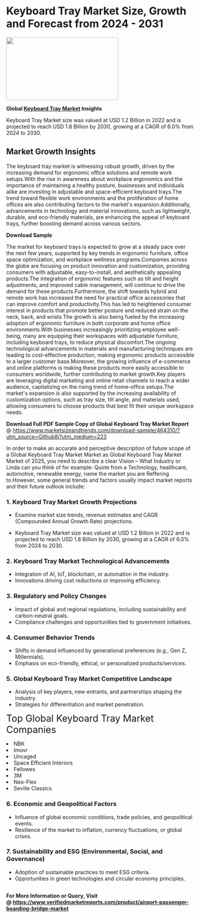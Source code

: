 <H1>Keyboard Tray Market Size, Growth and Forecast from 2024 - 2031</H1><img class="aligncenter size-medium wp-image-584254" src="https://thirdeyenews.in/wp-content/uploads/2024/09/Global-Market-Research-300x168.jpeg" alt="" width="300" height="168" /><p><strong>Global&nbsp;<a href="https://www.marketsizeandtrends.com/download-sample/464310/?utm_source=Github8j?utm_medium=223">Keyboard Tray Market</a> Insights</strong></p><p>Keyboard Tray Market size was valued at USD 1.2 Billion in 2022 and is projected to reach USD 1.8 Billion by 2030, growing at a CAGR of 6.0% from 2024 to 2030.</p><p><h2>Market Growth Insights</h2> <p>The keyboard tray market is witnessing robust growth, driven by the increasing demand for ergonomic office solutions and remote work setups.With the rise in awareness about workplace ergonomics and the importance of maintaining a healthy posture, businesses and individuals alike are investing in adjustable and space-efficient keyboard trays.The trend toward flexible work environments and the proliferation of home offices are also contributing factors to the market's expansion.Additionally, advancements in technology and material innovations, such as lightweight, durable, and eco-friendly materials, are enhancing the appeal of keyboard trays, further boosting demand across various sectors.</p> <p><strong>Download Sample</strong></p> <p>The market for keyboard trays is expected to grow at a steady pace over the next few years, supported by key trends in ergonomic furniture, office space optimization, and workplace wellness programs.Companies across the globe are focusing on product innovation and customization, providing consumers with adjustable, easy-to-install, and aesthetically appealing products.The integration of ergonomic features such as tilt and height adjustments, and improved cable management, will continue to drive the demand for these products.Furthermore, the shift towards hybrid and remote work has increased the need for practical office accessories that can improve comfort and productivity.This has led to heightened consumer interest in products that promote better posture and reduced strain on the neck, back, and wrists.The growth is also being fueled by the increasing adoption of ergonomic furniture in both corporate and home office environments.With businesses increasingly prioritizing employee well-being, many are equipping their workspaces with adjustable furniture, including keyboard trays, to reduce physical discomfort.The ongoing technological advancements in materials and manufacturing techniques are leading to cost-effective production, making ergonomic products accessible to a larger customer base.Moreover, the growing influence of e-commerce and online platforms is making these products more easily accessible to consumers worldwide, further contributing to market growth.Key players are leveraging digital marketing and online retail channels to reach a wider audience, capitalizing on the rising trend of home-office setups.The market's expansion is also supported by the increasing availability of customization options, such as tray size, tilt angle, and materials used, allowing consumers to choose products that best fit their unique workspace needs.<p><span class=""><strong>Download Full PDF Sample Copy of Global Keyboard Tray Market Report</strong> @ <a href="https://www.marketsizeandtrends.com/download-sample/464310/?utm_source=Github8j?utm_medium=223" target="_blank">https://www.marketsizeandtrends.com/download-sample/464310/?utm_source=Github8j?utm_medium=223</a></span></p><p>In order to make an accurate and perceptive description of future scope of a Global&nbsp;Keyboard Tray Market Market as Global&nbsp;Keyboard Tray Market Market of 2025, you need to describe a clear Vision &ndash; What Industry or Linda can you think of for example: Quote from a Technology, healthcare, automotive, renewable energy, name the market you are Reffering to.However, some general trends and factors usually impact market reports and their future outlook include:</p><h3>1.&nbsp;<strong>Keyboard Tray Market Growth Projections</strong></h3><ul><li>Examine market size trends, revenue estimates and CAGR (Compounded Annual Growth Rate) projections.</li><li><p>Keyboard Tray Market size was valued at USD 1.2 Billion in 2022 and is projected to reach USD 1.8 Billion by 2030, growing at a CAGR of 6.0% from 2024 to 2030.</p></li></ul><h3>2.&nbsp;<strong>Keyboard Tray Market Technological Advancements</strong></h3><ul><li>Integration of AI, IoT, blockchain, or automation in the industry.</li><li>Innovations driving cost reductions or improving efficiency.</li></ul><h3>3.&nbsp;<strong>Regulatory and Policy Changes</strong></h3><ul><li>Impact of global and regional regulations, including sustainability and carbon-neutral goals.</li><li>Compliance challenges and opportunities tied to government initiatives.</li></ul><h3>4.&nbsp;<strong>Consumer Behavior Trends</strong></h3><ul><li>Shifts in demand influenced by generational preferences (e.g., Gen Z, Millennials).</li><li>Emphasis on eco-friendly, ethical, or personalized products/services.</li></ul><h3>5.&nbsp;<strong>Global Keyboard Tray Market Competitive Landscape</strong></h3><ul><li>Analysis of key players, new entrants, and partnerships shaping the industry.</li><li>Strategies for differentiation and market penetration.</li></ul><p data-pm-slice="1 1 []"><span style="color: inherit; font-family: inherit; font-size: 25px;">Top Global Keyboard Tray Market Companies</span></p><div class="" data-test-id=""><p><li>NBK</li><li> Imovr</li><li> Uncaged</li><li> Space Efficient Interiors</li><li> Fellowes</li><li> 3M</li><li> Neo-Flex</li><li> Seville Classics</li></p></div><h3>6.&nbsp;<strong>Economic and Geopolitical Factors</strong></h3><ul><li>Influence of global economic conditions, trade policies, and geopolitical events.</li><li>Resilience of the market to inflation, currency fluctuations, or global crises.</li></ul><h3>7.&nbsp;<strong>Sustainability and ESG (Environmental, Social, and Governance)</strong></h3><ul><li>Adoption of sustainable practices to meet ESG criteria.</li><li>Opportunities in green technologies and circular economy principles.</li></ul><h2><strong style="font-size: 14px;">For More Information or Query, Visit @&nbsp;</strong><a style="background-color: #ffffff; font-size: 14px;" href="https://www.marketsizeandtrends.com/report/keyboard-tray-market/" target="_blank">https://www.verifiedmarketreports.com/product/airport-passenger-boarding-bridge-market</a></h2>